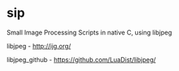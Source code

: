 # sip
Small Image Processing Scripts in native C, using libjpeg 

libjpeg - http://ijg.org/ 

libjpeg_github - https://github.com/LuaDist/libjpeg/
